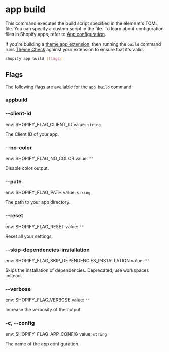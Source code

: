 # app build

This command executes the build script specified in the element's TOML file. You can specify a custom script in the file. To learn about configuration files in Shopify apps, refer to [App configuration](https://shopify.dev/docs/apps/tools/cli/configuration).

  If you're building a [theme app extension](https://shopify.dev/docs/apps/online-store/theme-app-extensions), then running the `build` command runs [Theme Check](https://shopify.dev/docs/themes/tools/theme-check) against your extension to ensure that it's valid.

```bash
shopify app build [flags]
```

## Flags

The following flags are available for the `app build` command:

### appbuild

### --client-id <value>

env: SHOPIFY_FLAG_CLIENT_ID
value: `string`

The Client ID of your app.

### --no-color

env: SHOPIFY_FLAG_NO_COLOR
value: `""`

Disable color output.

### --path <value>

env: SHOPIFY_FLAG_PATH
value: `string`

The path to your app directory.

### --reset

env: SHOPIFY_FLAG_RESET
value: `""`

Reset all your settings.

### --skip-dependencies-installation

env: SHOPIFY_FLAG_SKIP_DEPENDENCIES_INSTALLATION
value: `""`

Skips the installation of dependencies. Deprecated, use workspaces instead.

### --verbose

env: SHOPIFY_FLAG_VERBOSE
value: `""`

Increase the verbosity of the output.

### -c, --config <value>

env: SHOPIFY_FLAG_APP_CONFIG
value: `string`

The name of the app configuration.

